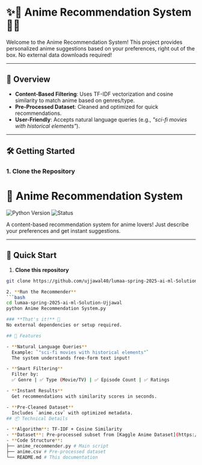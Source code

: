 # ✨🌸 Anime Recommendation System 🌸✨

Welcome to the Anime Recommendation System! This project provides personalized anime suggestions based on your preferences, right out of the box. No external data downloads required! 

---

## 🚀 **Overview**
- **Content-Based Filtering**: Uses TF-IDF vectorization and cosine similarity to match anime based on genres/type.
- **Pre-Processed Dataset**: Cleaned and optimized for quick recommendations.
- **User-Friendly**: Accepts natural language queries (e.g., _"sci-fi movies with historical elements"_).

---

## 🛠️ **Getting Started**

### 1. **Clone the Repository**
# 🎌 Anime Recommendation System

<img src="https://img.shields.io/badge/Python-3.8%2B-blue" alt="Python Version"> <img src="https://img.shields.io/badge/Status-Complete-brightgreen" alt="Status">

A content-based recommendation system for anime lovers! Just describe your preferences and get instant suggestions. 

---

## 🚀 Quick Start

1. **Clone this repository**
```bash
git clone https://github.com/ujjawal40/lumaa-spring-2025-ai-ml-Solution-Ujjawal.git

2. **Run the Recommender**
```bash
cd lumaa-spring-2025-ai-ml-Solution-Ujjawal
python Anime Recommendation System.py

### **That's it!** 🎉  
No external dependencies or setup required.

## 🎯 Features

- **Natural Language Queries**  
  Example: `"sci-fi movies with historical elements"`  
  The system understands free-form text input!

- **Smart Filtering**  
  Filter by:  
  ✅ Genre | ✅ Type (Movie/TV) | ✅ Episode Count | ✅ Ratings

- **Instant Results**  
  Get recommendations with similarity scores in seconds.

- **Pre-Cleaned Dataset**  
  Includes `anime.csv` with optimized metadata.
## 📦 Technical Details

- **Algorithm**: TF-IDF + Cosine Similarity  
- **Dataset**: Pre-processed subset from [Kaggle Anime Dataset](https://www.kaggle.com/CooperUnion/anime-recommendations-database)  
- **Code Structure**:  
├── anime_recommender.py # Main script
├── anime.csv # Pre-processed dataset
└── README.md # This documentation

